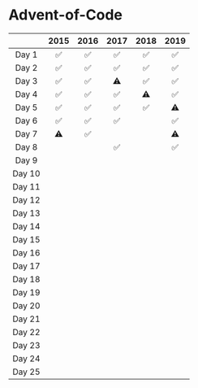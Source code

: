 # Advent-of-Code
|        | 2015 | 2016 | 2017 | 2018 | 2019 |
| :----: | :--: | :--: | :--: | :--: | :--: |
| Day 1  |  ✅  |  ✅   |  ✅   |  ✅   |  ✅   |
| Day 2  |  ✅  |  ✅   |  ✅   |  ✅   |  ✅   |
| Day 3  |  ✅  |  ✅   |  ⚠️   |  ✅   |  ✅   |
| Day 4  |  ✅  |  ✅   |  ✅   |  ⚠️   |  ✅   |
| Day 5  |  ✅  |  ✅   |  ✅   |  ✅   |  ⚠️   |
| Day 6  |  ✅  |  ✅   |  ✅   |      |  ✅   |
| Day 7  |  ⚠️  |  ✅   |      |      |  ⚠️   |
| Day 8  |      |      |  ✅   |       |  ✅   |
| Day 9  |      |      |      |      |      |
| Day 10 |      |      |      |      |      |
| Day 11 |      |      |      |      |      |
| Day 12 |      |      |      |      |      |
| Day 13 |      |      |      |      |      |
| Day 14 |      |      |      |      |      |
| Day 15 |      |      |      |      |      |
| Day 16 |      |      |      |      |      |
| Day 17 |      |      |      |      |      |
| Day 18 |      |      |      |      |      |
| Day 19 |      |      |      |      |      |
| Day 20 |      |      |      |      |      |
| Day 21 |      |      |      |      |      |
| Day 22 |      |      |      |      |      |
| Day 23 |      |      |      |      |      |
| Day 24 |      |      |      |      |      |
| Day 25 |      |      |      |      |      |